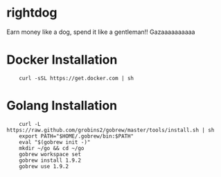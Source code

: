 # rightdog

Earn money like a dog, spend it like a gentleman!! Gazaaaaaaaaaa

Docker Installation
===================

        curl -sSL https://get.docker.com | sh

Golang Installation
===================

        curl -L https://raw.github.com/grobins2/gobrew/master/tools/install.sh | sh
        export PATH="$HOME/.gobrew/bin:$PATH"
        eval "$(gobrew init -)"
        mkdir ~/go && cd ~/go
        gobrew workspace set
        gobrew install 1.9.2
        gobrew use 1.9.2
